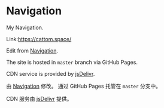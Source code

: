 # Navigation
My Navigation.

Link:https://cattom.space/

Edit from [Navigation](https://github.com/Dreamer-Paul/Navigation).

The site is hosted in `master` branch via GitHub Pages.

CDN service is provided by [jsDelivr](https://www.jsdelivr.com/).

由 [Navigation](https://github.com/Dreamer-Paul/Navigation) 修改。
通过 GitHub Pages 托管在 `master` 分支中。

CDN 服务由 [jsDelivr](https://www.jsdelivr.com/) 提供。